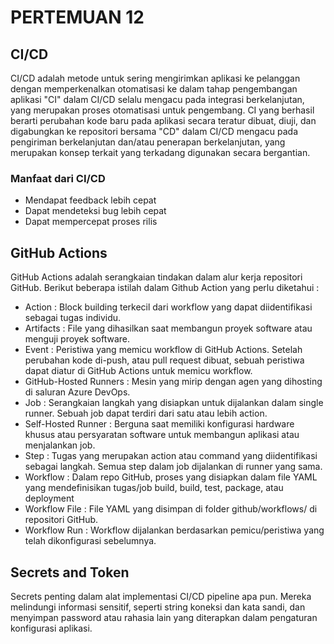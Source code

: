 # PERTEMUAN 12
## CI/CD
CI/CD adalah metode untuk sering mengirimkan aplikasi ke pelanggan dengan memperkenalkan otomatisasi ke dalam tahap pengembangan aplikasi "CI" dalam CI/CD selalu mengacu pada integrasi berkelanjutan, yang merupakan proses otomatisasi untuk pengembang. CI yang berhasil berarti perubahan kode baru pada aplikasi secara teratur dibuat, diuji, dan digabungkan ke repositori bersama "CD" dalam CI/CD mengacu pada pengiriman berkelanjutan dan/atau penerapan berkelanjutan, yang merupakan konsep terkait yang terkadang digunakan secara bergantian.
### Manfaat dari CI/CD
* Mendapat feedback lebih cepat
* Dapat mendeteksi bug lebih cepat
* Dapat mempercepat proses rilis
## GitHub Actions
GitHub Actions adalah serangkaian tindakan dalam alur kerja repositori GitHub. Berikut beberapa istilah dalam Github Action yang perlu diketahui :
* Action : Block building terkecil dari workflow yang dapat diidentifikasi sebagai tugas individu.
* Artifacts : File yang dihasilkan saat membangun proyek software atau menguji proyek software.
* Event : Peristiwa yang memicu workflow di GitHub Actions. Setelah perubahan kode di-push, atau pull request dibuat, sebuah peristiwa dapat diatur di GitHub Actions untuk memicu workflow.
* GitHub-Hosted Runners : Mesin yang mirip dengan agen yang dihosting di saluran Azure DevOps.
* Job : Serangkaian langkah yang disiapkan untuk dijalankan dalam single runner. Sebuah job dapat terdiri dari satu atau lebih action.
* Self-Hosted Runner : Berguna saat memiliki konfigurasi hardware khusus atau persyaratan software untuk membangun aplikasi atau menjalankan job.
* Step : Tugas yang merupakan action atau command yang diidentifikasi sebagai langkah. Semua step dalam job dijalankan di runner yang sama.
* Workflow : Dalam repo GitHub, proses yang disiapkan dalam file YAML yang mendefinisikan tugas/job build, build, test, package, atau deployment
* Workflow File : File YAML yang disimpan di folder github/workflows/ di repositori GitHub.
* Workflow Run : Workflow dijalankan berdasarkan pemicu/peristiwa yang telah dikonfigurasi sebelumnya.
## Secrets and Token
Secrets penting dalam alat implementasi CI/CD pipeline apa pun. Mereka melindungi informasi sensitif, seperti string koneksi dan kata sandi, dan menyimpan password atau rahasia lain yang diterapkan dalam pengaturan konfigurasi aplikasi.
